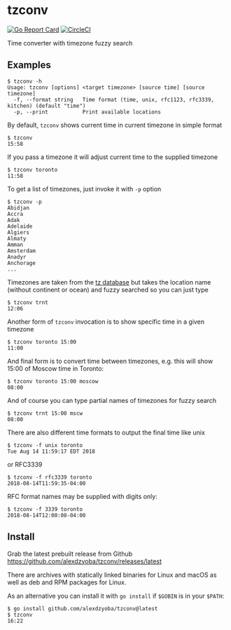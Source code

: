 # tzconv

[![Go Report Card](https://goreportcard.com/badge/github.com/alexdzyoba/tzconv)](https://goreportcard.com/report/github.com/alexdzyoba/tzconv)
[![CircleCI](https://circleci.com/gh/alexdzyoba/tzconv.svg?style=svg)](https://circleci.com/gh/alexdzyoba/tzconv)

Time converter with timezone fuzzy search

## Examples

    $ tzconv -h
    Usage: tzconv [options] <target timezone> [source time] [source timezone]
      -f, --format string   Time format (time, unix, rfc1123, rfc3339, kitchen) (default "time")
      -p, --print           Print available locations

By default, `tzconv` shows current time in current timezone in simple format

    $ tzconv
    15:58

If you pass a timezone it will adjust current time to the supplied timezone

    $ tzconv toronto
    11:58

To get a list of timezones, just invoke it with `-p` option

    $ tzconv -p
    Abidjan
    Accra
    Adak
    Adelaide
    Algiers
    Almaty
    Amman
    Amsterdam
    Anadyr
    Anchorage
    ...

Timezones are taken from the [tz database](https://en.wikipedia.org/wiki/List_of_tz_database_time_zones)
but takes the location name (without continent or ocean) and fuzzy searched so
you can just type

    $ tzconv trnt
    12:06

Another form of `tzconv` invocation is to show specific time in a given timezone

    $ tzconv toronto 15:00
    11:00


And final form is to convert time between timezones, e.g. this will show 15:00
of Moscow time in Toronto:

    $ tzconv toronto 15:00 moscow
    08:00

And of course you can type partial names of timezones for fuzzy search

    $ tzconv trnt 15:00 mscw
    08:00

There are also different time formats to output the final time like unix

    $ tzconv -f unix toronto
    Tue Aug 14 11:59:17 EDT 2018

or RFC3339

    $ tzconv -f rfc3339 toronto
    2018-08-14T11:59:35-04:00

RFC format names may be supplied with digits only:

    $ tzconv -f 3339 toronto
    2018-08-14T12:00:08-04:00

## Install

Grab the latest prebuilt release from Github
https://github.com/alexdzyoba/tzconv/releases/latest

There are archives with statically linked binaries for Linux and macOS as well
as deb and RPM packages for Linux.

As an alternative you can install it with `go install` if `$GOBIN` is in your
`$PATH`:

    $ go install github.com/alexdzyoba/tzconv@latest
    $ tzconv
    16:22

